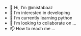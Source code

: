 - 👋 Hi, I’m @mistabaaz
- 👀 I’m interested in developing
- 🌱 I’m currently learning python
- 💞️ I’m looking to collaborate on ...
- 📫 How to reach me ...

<!---
mistabaaz/mistabaaz is a ✨ special ✨ repository because its `README.md` (this file) appears on your GitHub profile.
You can click the Preview link to take a look at your changes.
--->
